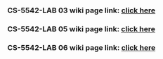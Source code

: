 ### CS-5542-LAB 03 wiki page link: [click here](https://github.com/liuyunl777/CS-5542-LAB/wiki/CS-5542-LAB-03-WIKI-PAGE)
### CS-5542-LAB 05 wiki page link: [click here](https://github.com/liuyunl777/CS-5542-LAB/wiki/CS-5542-LAB-05-WIKI-PAGE)
### CS-5542-LAB 06 wiki page link: [click here](https://github.com/liuyunl777/CS-5542-LAB/wiki/CS-5542-LAB-06-WIKI-PAGE)

